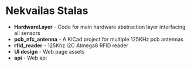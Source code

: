 Nekvailas Stalas
================

- **HardwareLayer** - Code for main hardware abstraction layer interfacing all sensors
- **pcb_nfc_antenna** - A KiCad project for multiple 125KHz pcb antennas
- **rfid_reader** - 125Khz I2C Atmega8 RFID reader
- **UI design** - Web page assets
- **api** - Web api